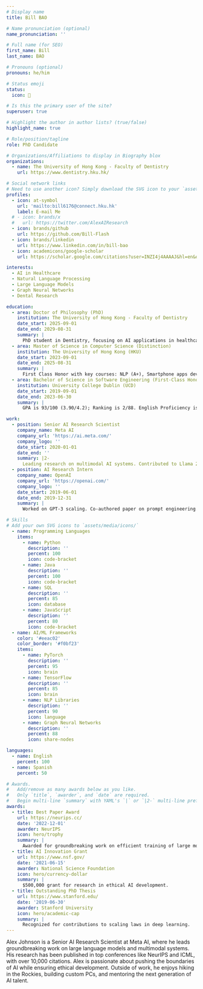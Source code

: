 ```yaml
---
# Display name
title: Bill BAO

# Name pronunciation (optional)
name_pronunciation: ''

# Full name (for SEO)
first_name: Bill
last_name: BAO

# Pronouns (optional)
pronouns: he/him

# Status emoji
status:
  icon: 🚀

# Is this the primary user of the site?
superuser: true

# Highlight the author in author lists? (true/false)
highlight_name: true

# Role/position/tagline
role: PhD Candidate

# Organizations/Affiliations to display in Biography blox
organizations:
  - name: The University of Hong Kong - Faculty of Dentistry
    url: https://www.dentistry.hku.hk/

# Social network links
# Need to use another icon? Simply download the SVG icon to your `assets/media/icons/` folder.
profiles:
  - icon: at-symbol
    url: 'mailto:bill6176@connect.hku.hk'
    label: E-mail Me
  # - icon: brands/x
  #   url: https://twitter.com/AlexAIResearch
  - icon: brands/github
    url: https://github.com/Bill-Flash
  - icon: brands/linkedin
    url: https://www.linkedin.com/in/bill-bao
  - icon: academicons/google-scholar
    url: https://scholar.google.com/citations?user=INZI4j4AAAAJ&hl=en&oi=ao

interests:
  - AI in Healthcare
  - Natural Language Processing
  - Large Language Models
  - Graph Neural Networks
  - Dental Research

education:
  - area: Doctor of Philosophy (PhD)
    institution: The University of Hong Kong - Faculty of Dentistry
    date_start: 2025-09-01
    date_end: 2029-08-31
    summary: |
      PhD student in Dentistry, focusing on AI applications in healthcare.
  - area: Master of Science in Computer Science (Distinction)
    institution: The University of Hong Kong (HKU)
    date_start: 2023-09-01
    date_end: 2025-08-31
    summary: |
      First Class Honor with key courses: NLP (A+), Smartphone apps development (A+), Quantum Computing and AI (A), Deep Learning (A).
  - area: Bachelor of Science in Software Engineering (First-Class Honours)
    institution: University College Dublin (UCD)
    date_start: 2019-09-01
    date_end: 2023-06-30
    summary: |
      GPA is 93/100 (3.90/4.2); Ranking is 2/88. English Proficiency is IELTS 7.0; GRE 324.

work:
  - position: Senior AI Research Scientist
    company_name: Meta AI
    company_url: 'https://ai.meta.com/'
    company_logo: ''
    date_start: 2020-01-01
    date_end: ''
    summary: |2-
      Leading research on multimodal AI systems. Contributed to Llama 2 and other open-source models. 50+ citations in 3 years.
  - position: AI Research Intern
    company_name: OpenAI
    company_url: 'https://openai.com/'
    company_logo: ''
    date_start: 2019-06-01
    date_end: 2019-12-31
    summary: |
      Worked on GPT-3 scaling. Co-authored paper on prompt engineering.

# Skills
# Add your own SVG icons to `assets/media/icons/`
  - name: Programming Languages
    items:
      - name: Python
        description: ''
        percent: 100
        icon: code-bracket
      - name: Java
        description: ''
        percent: 100
        icon: code-bracket
      - name: SQL
        description: ''
        percent: 85
        icon: database
      - name: JavaScript
        description: ''
        percent: 80
        icon: code-bracket
  - name: AI/ML Frameworks
    color: '#eeac02'
    color_border: '#f0bf23'
    items:
      - name: PyTorch
        description: ''
        percent: 95
        icon: brain
      - name: TensorFlow
        description: ''
        percent: 85
        icon: brain
      - name: NLP Libraries
        description: ''
        percent: 90
        icon: language
      - name: Graph Neural Networks
        description: ''
        percent: 88
        icon: share-nodes

languages:
  - name: English
    percent: 100
  - name: Spanish
    percent: 50

# Awards.
#   Add/remove as many awards below as you like.
#   Only `title`, `awarder`, and `date` are required.
#   Begin multi-line `summary` with YAML's `|` or `|2-` multi-line prefix and indent 2 spaces below.
awards:
  - title: Best Paper Award
    url: https://neurips.cc/
    date: '2022-12-01'
    awarder: NeurIPS
    icon: hero/trophy
    summary: |
      Awarded for groundbreaking work on efficient training of large models.
  - title: AI Innovation Grant
    url: https://www.nsf.gov/
    date: '2021-06-15'
    awarder: National Science Foundation
    icon: hero/currency-dollar
    summary: |
      $500,000 grant for research in ethical AI development.
  - title: Outstanding PhD Thesis
    url: https://www.stanford.edu/
    date: '2019-06-30'
    awarder: Stanford University
    icon: hero/academic-cap
    summary: |
      Recognized for contributions to scaling laws in deep learning.
---
```


Alex Johnson is a Senior AI Research Scientist at Meta AI, where he leads groundbreaking work on large language models and multimodal systems. His research has been published in top conferences like NeurIPS and ICML, with over 10,000 citations. Alex is passionate about pushing the boundaries of AI while ensuring ethical development. Outside of work, he enjoys hiking in the Rockies, building custom PCs, and mentoring the next generation of AI talent.
